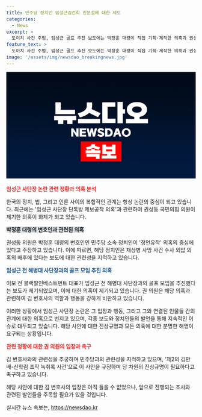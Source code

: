 ```yaml
---
title: 민주당 정치인 임성근김건희 친분설에 대한 제보
categories:
  - News
excerpt: >
  도이치 사건 주범, 임성근 골프 추진 보도에는 박정훈 대령이 직접 기획·제작한 의혹과 권성동 국민의힘 의원의 주장이 포함됐다. 김건희 여사의 외압 의혹과 관련해 박 대령의 변호인인 김 변호사가 의혹을 주도했다는 주장과 민주당 정치인의 관련성을 강조했다. 이에 대한 김 변호사의 입장은 확인되지 않았다. 권 의원은 제2의 김만배-신학림 조작 녹취록 사건으로 지목하며 진상규명을 촉구했다.
feature_text: >
  도이치 사건 주범, 임성근 골프 추진 보도에는 박정훈 대령이 직접 기획·제작한 의혹과 권성동 국민의힘 의원의 주장이 포함됐다. 김건희 여사의 외압 의혹과 관련해 박 대령의 변호인인 김 변호사가 의혹을 주도했다는 주장과 민주당 정치인의 관련성을 강조했다. 이에 대한 김 변호사의 입장은 확인되지 않았다. 권 의원은 제2의 김만배-신학림 조작 녹취록 사건으로 지목하며 진상규명을 촉구했다.
image: '/assets/img/newsdao_breakingnews.jpg'
---
```


<p><img src="/assets/img/newsdao_breakingnews.jpg" alt="ranknews 속보" /></p>

<p><b><span style="color: #ee2323;">임성근 사단장 논란 관련 정황과 의혹 분석</span></b></p>

<p>한국의 정치, 법, 그리고 언론 사이의 복합적인 관계는 항상 논란의 중심이 되고 있습니다. 최근에는 '임성근 사단장 단톡방 제보공작 의혹'과 관련하여 권성동 국민의힘 의원이 제기한 의혹이 화제가 되고 있습니다.</p>

<p><b><span style="background-color: #21538527;">박정훈 대령의 변호인과 관련된 의혹</span></b></p>

<p>권성동 의원은 박정훈 대령의 변호인인 민주당 소속 정치인이 '정언유착' 의혹의 중심에 있다고 주장하고 있습니다. 이에 따르면, 해당 정치인은 채상병 사망 사건 수사 외압 의혹의 배후에 있다는 보도에 대한 관련성을 지적하고 있습니다.</p>

<p><b><span style="color: #1a5490;">임성근 전 해병대 사단장과의 골프 모임 추진 의혹</span></b></p>

<p>이모 전 블랙펄인베스트먼트 대표가 임성근 전 해병대 사단장과의 골프 모임을 추진했다는 보도가 제기되었으며, 이에 대한 의혹이 제기되고 있습니다. 권 의원은 해당 의혹과 관련하여 김 변호사의 역할과 행동을 강하게 비판하고 있습니다.</p>

<p>이러한 상황에서 임성근 사단장 논란은 그 입장과 행동, 그리고 그와 연결된 인물들 간의 관계에 대한 의혹으로 번지고 있으며, 각종 보도와 정치인들의 발언을 통해 지속적인 이슈로 대두되고 있습니다. 해당 사안에 대한 진상규명과 모든 의혹에 대한 분명한 해명이 요구되는 상황입니다.</p>

<p><b><span style="color: #ee2323;">관련 정황에 대한 권 의원의 입장과 촉구</span></b></p>

<p>김 변호사와의 관련성을 추궁하며 민주당과의 관련성을 지적하고 있으며, '제2의 김만배-신학림 조작 녹취록 사건'으로 이 사안을 규정하며 당 차원의 진상규명이 필요하다고 촉구하고 있습니다.</p>

<p>해당 사안에 대한 김 변호사의 입장은 아직 들을 수 없었으나, 앞으로 진행되는 조사와 관련된 발언들을 주목할 필요가 있을 것입니다.</p>
실시간 뉴스 속보는, <a href="https://newsdao.kr" rel="dofollow">https://newsdao.kr</a>


